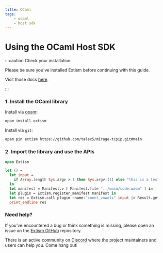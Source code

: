 ```yaml
---
title: OCaml
tags:
    - ocaml
    - host sdk
---
```


# Using the OCaml Host SDK


:::caution Check your installation

Please be sure you've installed Extism before continuing with this guide.

Visit those docs [here](/docs/install).

:::

### 1. Install the OCaml library

Install via [opam](https://opam.ocaml.org/):
```sh
opam install extism
```

Install via `git`:
```sh
opam pin extism https://github.com/talex5/mirage-tcpip.git#main
```

### 2. Import the library and use the APIs

```ocaml title=main.ml
open Extism

let () =
  let input =
    if Array.length Sys.argv > 1 then Sys.argv.(1) else "this is a test"
  in
  let manifest = Manifest.v [ Manifest.file "../wasm/code.wasm" ] in
  let plugin = Extism.register_manifest manifest in
  let res = Extism.call plugin ~name:"count_vowels" input |> Result.get_ok in
  print_endline res
```


### Need help?

If you've encountered a bug or think something is missing, please open an issue on the [Extism GitHub](https://github.com/extism/extism) repository.

There is an active community on [Discord](#) where the project maintainers and users can help you. Come hang out!

